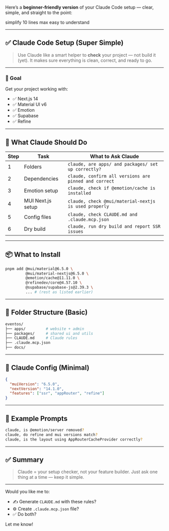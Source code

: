 Here’s a **beginner-friendly version** of your Claude Code setup — clear, simple, and straight to the point:

simplify 
10 lines max
easy to understand 

---

## ✅ Claude Code Setup (Super Simple)

> Use Claude like a smart helper to **check** your project — not build it (yet).
> It makes sure everything is clean, correct, and ready to go.

---

### 🎯 Goal

Get your project working with:

* ✅ Next.js 14
* ✅ Material UI v6
* ✅ Emotion
* ✅ Supabase
* ✅ Refine

---

## 🔧 What Claude Should Do

| Step | Task              | What to Ask Claude                                    |
| ---- | ----------------- | ----------------------------------------------------- |
| 1    | Folders           | `claude, are apps/ and packages/ set up correctly?`   |
| 2    | Dependencies      | `claude, confirm all versions are pinned and correct` |
| 3    | Emotion setup     | `claude, check if @emotion/cache is installed`        |
| 4    | MUI Next.js setup | `claude, check @mui/material-nextjs is used properly` |
| 5    | Config files      | `claude, check CLAUDE.md and .claude.mcp.json`        |
| 6    | Dry build         | `claude, run dry build and report SSR issues`         |

---

## 📦 What to Install

```bash
pnpm add @mui/material@6.5.0 \
         @mui/material-nextjs@6.5.0 \
         @emotion/cache@11.11.0 \
         @refinedev/core@4.57.10 \
         @supabase/supabase-js@2.39.3 \
         ... # (rest as listed earlier)
```

---

## 📁 Folder Structure (Basic)

```bash
eventos/
├── apps/         # website + admin
├── packages/     # shared ui and utils
├── CLAUDE.md     # Claude rules
├── .claude.mcp.json
├── docs/
```

---

## 🧠 Claude Config (Minimal)

```json
{
  "muiVersion": "6.5.0",
  "nextVersion": "14.1.0",
  "features": ["ssr", "appRouter", "refine"]
}
```

---

## 🧪 Example Prompts

```bash
claude, is @emotion/server removed?
claude, do refine and mui versions match?
claude, is the layout using AppRouterCacheProvider correctly?
```

---

## ✅ Summary

> Claude = your setup checker, not your feature builder.
> Just ask one thing at a time — keep it simple.

---

Would you like me to:

* ✍️ Generate `CLAUDE.md` with these rules?
* ⚙️ Create `.claude.mcp.json` file?
* ✅ Do both?

Let me know!
